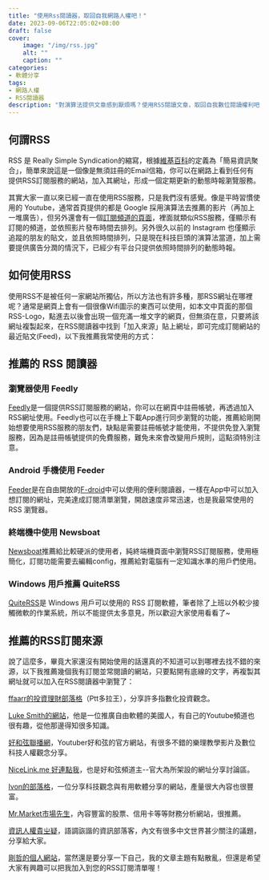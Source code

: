 ```yaml
---
title: "使用Rss閱讀器，取回自我網路人權吧！"
date: 2023-09-06T22:05:02+08:00
draft: false
cover:
    image: "/img/rss.jpg"
    alt: ""
    caption: ""
categories: 
- 軟體分享
tags: 
- 網路人權
- RSS閱讀器 
description: "對演算法提供文章感到厭煩嗎？使用RSS閱讀文章，取回自我數位閱讀權利吧！"
---
```


## 何謂RSS

RSS 是 Really Simple Syndication的縮寫，根據[維基百科](https://zh.wikipedia.org/zh-tw/RSS)的定義為「簡易資訊聚合」，簡單來說這是一個像是無須註冊的Email信箱，你可以在網路上看到任何有提供RSS訂閱服務的網站，加入其網址，形成一個定期更新的動態時報瀏覽服務。

其實大家一直以來已經一直在使用RSS服務，只是我們沒有感覺。像是平時習慣使用的 Youtube，通常首頁提供的都是 Google 採用演算法去推薦的影片（再加上一堆廣告），但另外還會有一個[訂閱頻道的頁面](https://www.youtube.com/feed/subscriptions)，裡面就類似RSS服務，僅顯示有訂閱的頻道，並依照影片發布時間去排列。另外很久以前的 Instagram 也僅顯示追蹤的朋友的貼文，並且依照時間排列，只是現在科技巨頭的演算法當道，加上需要提供廣告分潤的情況下，已經少有平台只提供依照時間排列的動態時報。

## 如何使用RSS

使用RSS不是被任何一家網站所獨佔，所以方法也有許多種，那RSS網址在哪裡呢？通常是網頁上會有一個很像Wifi圖示的東西可以使用，如本文中頁面的那個RSS-Logo，點進去以後會出現一個充滿一堆文字的網頁，但無須在意，只要將該網址複製起來，在RSS閱讀器中找到「加入來源」貼上網址，即可完成訂閱網站的最近貼文(Feed)，以下我推薦我常使用的方式：

## 推薦的 RSS 閱讀器

### 瀏覽器使用 Feedly
[Feedly](https://feedly.com/)是一個提供RSS訂閱服務的網站，你可以在網頁中註冊帳號，再透過加入RSS網址使用。Feedly也可以在手機上下載App進行同步瀏覽的功能，推薦給剛開始想要使用RSS服務的朋友們，缺點是需要註冊帳號才能使用，不提供免登入瀏覽服務，因為是註冊帳號提供的免費服務，難免未來會改變用戶規則，這點須特別注意。

### Android 手機使用 Feeder

[Feeder](https://f-droid.org/en/packages/com.nononsenseapps.feeder/)是在自由開放的[F-droid](https://fgzblog.com/2022/07/f-droid%E4%BB%8B%E7%B4%B9%E5%8F%8A%E5%8D%81%E5%A4%A7%E6%8E%A8%E8%96%A6%E6%87%89%E7%94%A8%E7%A8%8B%E5%BC%8F/)中可以使用的便利閱讀器，一樣在App中可以加入想訂閱的網址，完美達成訂閱清單瀏覽，開啟速度非常迅速，也是我最常使用的 RSS 瀏覽器。

### 終端機中使用 Newsboat

[Newsboat](https://newsboat.org/)推薦給比較硬派的使用者，純終端機頁面中瀏覽RSS訂閱服務，使用極簡化，訂閱功能需要去編輯config，推薦給對電腦有一定知識水準的用戶們使用。

### Windows 用戶推薦 QuiteRSS

[QuiteRSS](https://quiterss.org/)是 Windows 用戶可以使用的 RSS 訂閱軟體，筆者除了上班以外較少接觸微軟的作業系統，所以不能提供太多意見，所以歡迎大家使用看看了~

## 推薦的RSS訂閱來源

說了這麼多，畢竟大家還沒有開始使用的話還真的不知道可以到哪裡去找不錯的來源，以下我推薦幾個我有訂閱並常閱讀的網站，只要點開有底線的文字，再複製其網址就可以加入在RSS閱讀器中瀏覽了：

[ffaarr的投資理財部落格](https://finance.ffaarr.com.tw/feeds/posts/default)（Ptt多拉王），分享許多指數化投資觀念。

[Luke Smith的網站](https://lukesmith.xyz/rss)，他是一位推廣自由軟體的美國人，有自己的Youtube頻道也很有趣，從他那邊得知很多知識。

[好和弦聯播網](https://wiwi.video/feeds/videos.xml?sort=-publishedAt)，Youtuber好和弦的官方網站，有很多不錯的樂理教學影片及數位科技人權觀念分享。

[NiceLink.me 好連點我](https://nicelink.me/feeds/local.xml?sort=Active)，也是好和弦頻道主--官大為所架設的網址分享討論區。

[Ivon的部落格](https://ivonblog.com/rss.xml)，一位分享科技觀念與有用軟體分享的網站，產量很大內容也很豐富。

[Mr.Market市場先生](https://rich01.com/feed/)，內容豐富的股票、信用卡等等財務分析網站，很推薦。

[資訊人權貴ㄓ疑](https://ckhung0.blogspot.com/feeds/posts/default)，語調詼諧的資訊部落客，內文有很多中文世界甚少關注的議題，分享給大家。

[剛哲的個人網站](https://fgzblog.com/index.xml)，當然還是要分享一下自己，我的文章主題有點散亂，但還是希望大家有興趣可以把我加入到您的RSS訂閱清單喔！
